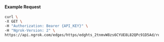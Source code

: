 <!-- Code generated for API Clients. DO NOT EDIT. -->

#### Example Request

```bash
curl \
-X GET \
-H "Authorization: Bearer {API_KEY}" \
-H "Ngrok-Version: 2" \
https://api.ngrok.com/edges/https/edghts_2tnmvW8zs6CYUE8L82QPc91D5Ad/routes/edghtsrt_2tnmvWmzYyNP9GpmqQOCFnPn1Zt/circuit_breaker
```
